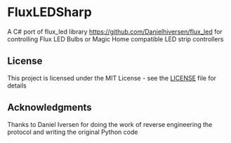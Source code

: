 # FluxLEDSharp

A C# port of flux_led library <https://github.com/Danielhiversen/flux_led> for controlling Flux LED Bulbs or Magic Home compatible LED strip controllers

## License

This project is licensed under the MIT License - see the [LICENSE](LICENSE) file for details

## Acknowledgments

Thanks to Daniel Iversen for doing the work of reverse engineering the protocol and writing the original Python code
